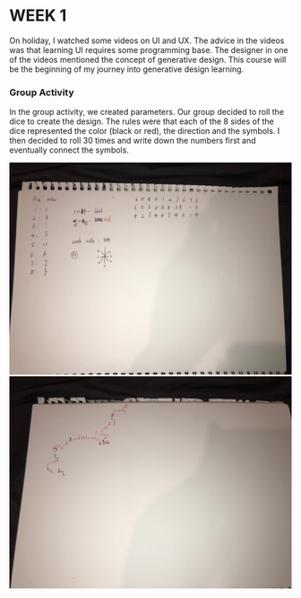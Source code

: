 # WEEK 1

On holiday, I watched some videos on UI and UX. The advice in the videos was that learning UI requires some programming base. The designer in one of the videos mentioned the concept of generative design. This course will be the beginning of my journey into generative design learning.

### Group Activity

In the group activity, we created parameters. Our group decided to roll the dice to create the design. The rules were that each of the 8 sides of the dice represented the color (black or red), the direction and the symbols. I then decided to roll 30 times and write down the numbers first and eventually connect the symbols.

![](https://github.com/GarveyMak123/Slave-to-the-Algorithm/blob/master/week1/IMG_1394.jpeg)
![](https://github.com/GarveyMak123/Slave-to-the-Algorithm/blob/master/week1/IMG_1395.jpeg)
